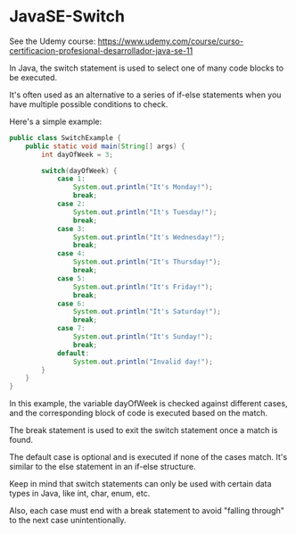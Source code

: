 # JavaSE-Switch

See the Udemy course: https://www.udemy.com/course/curso-certificacion-profesional-desarrollador-java-se-11

In Java, the switch statement is used to select one of many code blocks to be executed. 

It's often used as an alternative to a series of if-else statements when you have multiple possible conditions to check.

Here's a simple example:

```java
public class SwitchExample {
    public static void main(String[] args) {
        int dayOfWeek = 3;

        switch(dayOfWeek) {
            case 1:
                System.out.println("It's Monday!");
                break;
            case 2:
                System.out.println("It's Tuesday!");
                break;
            case 3:
                System.out.println("It's Wednesday!");
                break;
            case 4:
                System.out.println("It's Thursday!");
                break;
            case 5:
                System.out.println("It's Friday!");
                break;
            case 6:
                System.out.println("It's Saturday!");
                break;
            case 7:
                System.out.println("It's Sunday!");
                break;
            default:
                System.out.println("Invalid day!");
        }
    }
}
```

In this example, the variable dayOfWeek is checked against different cases, and the corresponding block of code is executed based on the match. 

The break statement is used to exit the switch statement once a match is found.

The default case is optional and is executed if none of the cases match. It's similar to the else statement in an if-else structure.

Keep in mind that switch statements can only be used with certain data types in Java, like int, char, enum, etc. 

Also, each case must end with a break statement to avoid "falling through" to the next case unintentionally.

